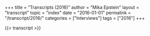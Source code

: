 +++
title = "Transcripts (2016)"
author = "Mika Epstein"
layout = "transcript"
topic = "index"
date = "2016-01-01"
permalink = "/transcript/2016/"
categories = ["Interviews"]
tags = ["2016"]
+++

{{< transcript >}}